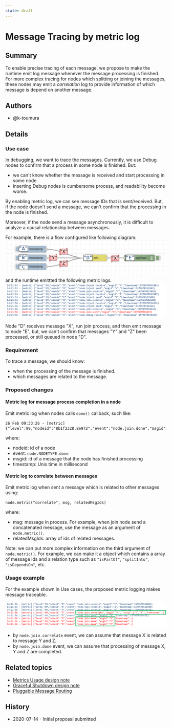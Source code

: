 ```yaml
---
state: draft 
---
```


# Message Tracing by metric log 

## Summary

To enable precise tracing of each message, we propose to make the runtime emit
log message whenever the message processing is finished.   For more complex
tracing for nodes which splitting or joining the messages, these nodes may
emit a *correlation* log to provide information of
which message is depend on another message.

## Authors

 - @k-toumura

## Details

### Use case

In debugging, we want to trace the messages. Currently, we use Debug nodes to confirm that a process in some node is finished. But:

- we can't know whether the message is received and start processing in some node.
- inserting Debug nodes is cumbersome process, and readability become worse.

By enabling metric log, we can see message IDs that is sent/received.
But, if the node doesn't send a message, we can't confirm that
the processing in the node is finished.

Moreover, if the node send a message asynchronously, it is difficult
to analyze a causal relationship between messages.

For example, there is a flow configured like following diagram:
![sample flow](sampleflow.png)
and the runtime emittted the following metric logs.
![sample log](samplelog.png)

Node "D" receives message "X", run join process, and then emit message to node "E",
but, we can't confirm that messages "Y" and "Z" been processed, or still queued in node "D".

### Requirement

To trace a message, we should know:
- when the processing of the message is finished.
- which messages are related to the message. 

### Proposed changes

#### Metric log for message process completion in a node

Emit metric log when nodes calls `done()` callback, such like:
```
26 Feb 09:33:26 - [metric] {"level":99,"nodeid":"8b1f2328.8e972","event":"node.join.done","msgid":"2522bce.e667944","timestamp":1582677206863}

```
where:
 - nodeid: id of a node
 - event: `node.NODETYPE.done`
 - msgid: id of a message that the node has finished processing
 - timestamp: Unix time in millisecond

#### Metric log to correlate between messages

Emit metric log when sent a message which is related to other messages using:
```
node.metric("correlate", msg, relatedMsgIds)
```
where:
- msg: message in process.  For example, when join node send a concatenated message, use the message as an argument of `node.metric()`.
- relatedMsgIds: array of ids of related messages.

Note: we can put more complex information on the third argument of `node.metric()`.  For example, we can make it a object which contains a array of message ids and a relation type such as `"isPartOf"`, `"splitInto"`, `"isDependsOn"`, etc.

### Usage example

For the example shown in Use cases, the proposed metric logging makes message traceable.  

![Correlation](correlationlog.png)

- by `node.join.correlate` event, we can assume that message X is related to message Y and Z.
- by `node.join.done` event, we can assume that processing of message X, Y and Z are completed.

## Related topics

- [Metrics Usage design note](../metrics-usage.md)
- [Graceful Shutdown design note](../gracerul-shutdown/README.md)
- [Pluggable Message Routing](../pluggable-message-routing.md)

## History

- 2020-07-14 - Initial proposal submitted


